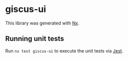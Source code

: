 # giscus-ui

This library was generated with [Nx](https://nx.dev).

## Running unit tests

Run `nx test giscus-ui` to execute the unit tests via [Jest](https://jestjs.io).
